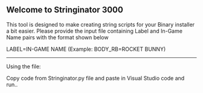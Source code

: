 Welcome to Stringinator 3000
------------------------------------------------------------------------
This tool is designed to make creating string scripts for your Binary installer a bit easier.
Please provide the input file containing Label and In-Game Name pairs with the format shown below

LABEL=IN-GAME NAME (Example: BODY_RB=ROCKET BUNNY)

------------------------------------------------------------------------

Using the file:

Copy code from Stringinator.py file and paste in Visual Studio code and run.. 

